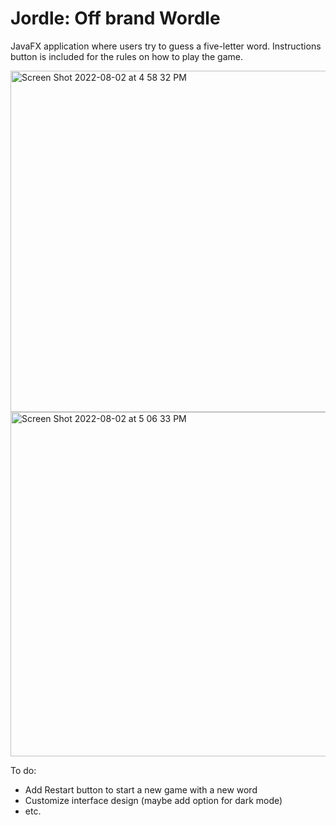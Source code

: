 # Jordle: Off brand Wordle
JavaFX application where users try to guess a five-letter word. Instructions button is included for the rules on how to play the game.

<img width="546" alt="Screen Shot 2022-08-02 at 4 58 32 PM" src="https://user-images.githubusercontent.com/99346474/182472197-066d88c5-d2e6-4330-9baf-7f8d6bf3f9bb.png">

<img width="551" alt="Screen Shot 2022-08-02 at 5 06 33 PM" src="https://user-images.githubusercontent.com/99346474/182473447-50a028b9-8cdf-41ec-906e-9fa684ca108d.png">

To do:
- Add Restart button to start a new game with a new word
- Customize interface design (maybe add option for dark mode)
- etc.
